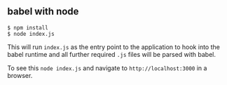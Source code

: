 ## babel with node

```
$ npm install
$ node index.js
```

This will run `index.js` as the entry point to the application to hook into the babel runtime and all further required `.js` files will be parsed with babel.

To see this `node index.js` and navigate to `http://localhost:3000` in a browser.
